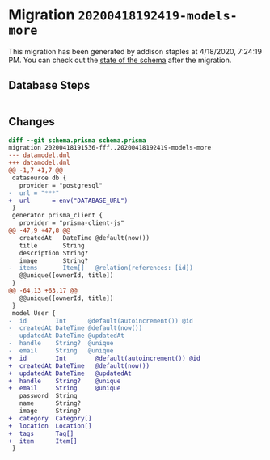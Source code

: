 # Migration `20200418192419-models-more`

This migration has been generated by addison staples at 4/18/2020, 7:24:19 PM.
You can check out the [state of the schema](./schema.prisma) after the migration.

## Database Steps

```sql

```

## Changes

```diff
diff --git schema.prisma schema.prisma
migration 20200418191536-fff..20200418192419-models-more
--- datamodel.dml
+++ datamodel.dml
@@ -1,7 +1,7 @@
 datasource db {
   provider = "postgresql"
-  url = "***"
+  url      = env("DATABASE_URL")
 }
 generator prisma_client {
   provider = "prisma-client-js"
@@ -47,9 +47,8 @@
   createdAt   DateTime @default(now())
   title       String
   description String?
   image       String?
-  items       Item[]   @relation(references: [id])
   @@unique([ownerId, title])
 }
@@ -64,13 +63,17 @@
   @@unique([ownerId, title])
 }
 model User {
-  id        Int      @default(autoincrement()) @id
-  createdAt DateTime @default(now())
-  updatedAt DateTime @updatedAt
-  handle    String?  @unique
-  email     String   @unique
+  id        Int        @default(autoincrement()) @id
+  createdAt DateTime   @default(now())
+  updatedAt DateTime   @updatedAt
+  handle    String?    @unique
+  email     String     @unique
   password  String
   name      String?
   image     String?
+  category  Category[]
+  location  Location[]
+  tags      Tag[]
+  item      Item[]
 }
```


